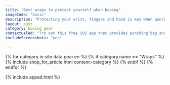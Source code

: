```yaml
---
title: "Best wraps to protect yourself when boxing"
imageCode: "basic"
description: "Protecting your wrist, fingers and hand is key when punching a bag or an opponent in the face. Here is a comprehensible selection of wraps for your boxing training and workouts."
layout: post
category: boxing gear
contextualAd: "Try out this free iOS app that provides punching bag and shadow boxing exercises. Follow the app's instructions as it calls out punches!"
includeScreenshots: "yes"

---
```


{% for category in site.data.gear.en %}
  {% if category.name == "Wraps" %}
    {% include shop_for_article.html content=category %}
  {% endif %}
{% endfor %}

{% include appad.html %}

